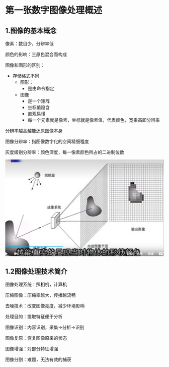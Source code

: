 # 第一张数字图像处理概述

## 1.图像的基本概念

像素：数目少，分辨率低

颜色的影响：三原色混合而构成

图像和图形的区别：

-   存储格式不同
    -   图形：
        -   是由命令指定
    -   图像
        -   是一个矩阵
        -   坐标值隐含
        -   直观易懂
        -   每一个元素就是像素，坐标就是像素值，代表颜色，宽乘高即分辨率

分辨率越高越能还原图像本身

图像分辨率：指图像数字化的空间精细程度

灰度级别分辨率：颜色深度，每一像素颜色所占的二进制位数

![](%E6%89%8B%E5%86%99%E6%95%B0%E5%AD%97%E8%AF%86%E5%88%AB/%E6%88%90%E5%83%8F.png)



## 1.2图像处理技术简介

图像处理系统：照相机，计算机

压缩图像：压缩率越大，传播越流畅

去噪技术：改变图像亮度，减少环境影响

处理目的：提取特征便于分析

图像识别：内容识别，采集->分析->识别

图像复原：恢复图像原来的状态

图像增强：对部分特征增强

图像分割：难题，无法有效的捕获

